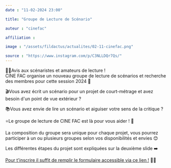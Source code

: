 ```yaml
---
date : "11-02-2024 23:00"

title: "Groupe de Lecture de Scénario"

auteur : "cinefac" 

affiliation : 

image : "/assets/fildactus/actualites/02-11-cinefac.png"

source : "https://www.instagram.com/p/C3NLLDQr7Qs/"
---
```


✍🏻Avis aux scénaristes et amateurs de lecture !  
CINE FAC organise un nouveau groupe de lecture de scénarios et recherche des membres pour cette session 2024 📄

🎬Vous avez écrit un scénario pour un projet de court-métrage et avez besoin d'un point de vue extérieur ?

📚Vous avez envie de lire un scénario et aiguiser votre sens de la critique ?

⭐Le groupe de lecture de CINE FAC est là pour vous aider ! 📖

La composition du groupe sera unique pour chaque projet, vous pourrez participer à un ou plusieurs groupes selon vos disponibilités et envies 😊

Les différentes étapes du projet sont expliquées sur la deuxième slide ➡️

[Pour t'inscrire il suffit de remplir le formulaire accessible via ce lien !](http://www.cinefac.fr/ap.asp?EvID=456) ✍🏻